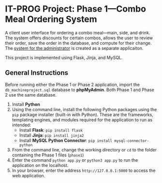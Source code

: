 # IT-PROG Project: Phase 1—Combo Meal Ordering System

A client user interface for ordering a combo meal—main, side, and drink. The system offers discounts for certain combos, allows the user to review their order, save the order in the database, and compute for their change. The [system for the administrator](https://github.com/ronnparcia/itprog-phase2) is created as a separate applicaiton.

This project is implemented using Flask, Jinja, and MySQL.

## General Instructions

Before running either the Phase 1 or Phase 2 application, import the `db_machineproject.sql` database to **phpMyAdmin**. Both Phase 1 and Phase 2 use the same database.

1. Install **Python**
2. Using the command line, install the following Python packages using the  `pip`  package installer (built-in with Python). These are the frameworks, templating engines, and modules required for the application to run as intended:
   - Install **Flask**: `pip install flask`
   - Install **Jinja:** `pip install jinja2`
   - Install **MySQL Python Connector**: `pip install mysql-connector-python`
1. From the command line, change the working directory or `cd` to the folder containing the Phase 1 files (`phase1`)
2. Enter the command `python app.py` or `python3 app.py` to run the application on the localhost.
3. In your browser, enter the address `http://127.0.0.1:5000` to access the web application.


